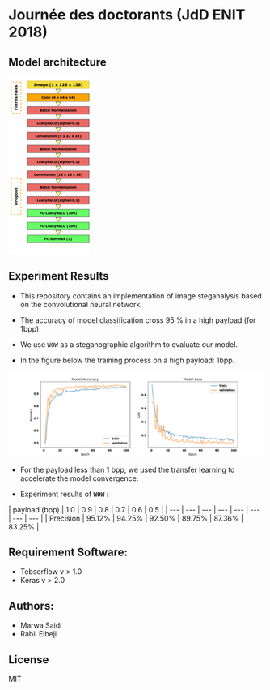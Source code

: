 # Journée des doctorants (JdD ENIT 2018)

## Model architecture
![alt text](images/model.png "Proposed model")

## Experiment Results

- This repository contains an implementation of image steganalysis based on the convolutional neural network.

- The accuracy of model classification cross 95 % in a high payload (for 1bpp).

- We use `WOW` as a steganographic algorithm to evaluate our model. 

- In the figure below the training process on a high payload: 1bpp.

![alt text](images/model_learning.png 'Training process')

- For the payload less than 1 bpp, we used the transfer learning to accelerate the model convergence.

- Experiment results of **`WOW`** :

| payload (bpp) | 1.0 | 0.9 | 0.8 | 0.7 | 0.6 | 0.5 |
| --- | --- | --- | --- | --- | --- | --- | --- |
| Precision  | 95.12% | 94.25% | 92.50% | 89.75% | 87.36% | 83.25% |

## Requirement Software:

- Tebsorflow v > 1.0
- Keras v > 2.0

## Authors:

 - Marwa Saidi
 - Rabii Elbeji

License
----

MIT
